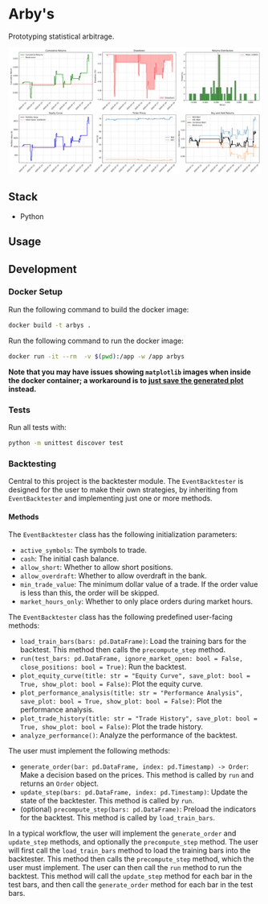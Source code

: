 # Arby's

Prototyping statistical arbitrage.

![symbols](img/performance_analysis.png)

## Stack
- Python
## Usage

## Development

### Docker Setup

Run the following command to build the docker image:

```bash
docker build -t arbys . 
```

Run the following command to run the docker image:

```bash
docker run -it --rm  -v $(pwd):/app -w /app arbys
```
**Note that you may have issues showing `matplotlib` images when inside the docker container; a workaround is to [just save the generated plot](https://matplotlib.org/stable/api/_as_gen/matplotlib.pyplot.savefig.html) instead.**

### Tests

Run all tests with:
```bash
python -m unittest discover test
```

### Backtesting

Central to this project is the backtester module. The `EventBacktester` is designed for the user to make their own strategies, by inheriting from `EventBacktester` and implementing just one or more methods. 

#### Methods

The `EventBacktester` class has the following initialization parameters:

- `active_symbols`: The symbols to trade.
- `cash`: The initial cash balance.
- `allow_short`: Whether to allow short positions.
- `allow_overdraft`: Whether to allow overdraft in the bank.
- `min_trade_value`: The minimum dollar value of a trade. If the order value is less than this, the order will be skipped.
- `market_hours_only`: Whether to only place orders during market hours.

The `EventBacktester` class has the following predefined user-facing methods:

- `load_train_bars(bars: pd.DataFrame)`: Load the training bars for the backtest. This method then calls the `precompute_step` method.
- `run(test_bars: pd.DataFrame, ignore_market_open: bool = False, close_positions: bool = True)`: Run the backtest.
- `plot_equity_curve(title: str = "Equity Curve", save_plot: bool = True, show_plot: bool = False)`: Plot the equity curve.
- `plot_performance_analysis(title: str = "Performance Analysis", save_plot: bool = True, show_plot: bool = False)`: Plot the performance analysis.
- `plot_trade_history(title: str = "Trade History", save_plot: bool = True, show_plot: bool = False)`: Plot the trade history.
- `analyze_performance()`: Analyze the performance of the backtest.

The user must implement the following methods:

- `generate_order(bar: pd.DataFrame, index: pd.Timestamp) -> Order`: Make a decision based on the prices. This method is called by `run` and returns an `Order` object.
- `update_step(bars: pd.DataFrame, index: pd.Timestamp)`: Update the state of the backtester. This method is called by `run`.
- (optional) `precompute_step(bars: pd.DataFrame)`: Preload the indicators for the backtest. This method is called by `load_train_bars`.

In a typical workflow, the user will implement the `generate_order` and `update_step` methods, and optionally the `precompute_step` method. The user will first call the `load_train_bars` method to load the training bars into the backtester. This method then calls the `precompute_step` method, which the user must implement. The user can then call the `run` method to run the backtest. This method will call the `update_step` method for each bar in the test bars, and then call the `generate_order` method for each bar in the test bars.
